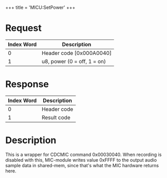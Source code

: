 +++
title = 'MICU:SetPower'
+++

# Request

| Index Word | Description                 |
|------------|-----------------------------|
| 0          | Header code \[0x000A0040\]  |
| 1          | u8, power (0 = off, 1 = on) |

# Response

| Index Word | Description |
|------------|-------------|
| 0          | Header code |
| 1          | Result code |

# Description

This is a wrapper for CDCMIC command 0x00030040. When recording is
disabled with this, MIC-module writes value 0xFFFF to the output audio
sample data in shared-mem, since that's what the MIC hardware returns
here.